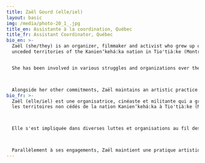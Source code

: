 ```yaml
---
title: Zaël Gourd (elle/iel)
layout: basic
img: /media/photo-20_1_.jpg
title_en: Assistante à la coordination, Québec
title_fr: Assistant Coordinator, Québec
bio_en: >-
  Zaël (she/they) is an organizer, filmmaker and activist who grew up on the
  unceded territories of the Kanienʼkehá꞉ka nation in Tio'tià:ke (Montreal).


  She has been involved in various struggles and organizations over the years, including the 2019-2020 youth climate justice movement. Her path has also led her to get involved in queer/trans, anti-colonial, student, feminist movements and other struggles. Different experiences have led her to focus on the interconnectivity of struggles, the long-term construction of social movements and an emphasis on political and militant education. Challenging power structures is at the heart of her concerns.



  Alongside her other commitments, Zaël maintains an artistic practice in the world of independent underground cinema.
bio_fr: >-
  Zaël (elle/iel) est une organisatrice, cinéaste et militante qui a grandi sur
  les territoires non cédés de la nation Kanienʼkehá꞉ka à Tio'tià:ke (Montréal).



  Elle s'est impliquée dans diverses luttes et organisations au fil des ans, notamment dans le mouvement des jeunes pour le climat 2019-2020. Son parcours l'a également amenée à s'impliquer dans des mouvements queer/trans, anticoloniaux, étudiants, féministes et autres combats variés. Ses différentes expériences l'ont amenée à se concentrer sur l'interconnexion entre les luttes, la construction à long terme de mouvements sociaux et à mettre l'accent sur l'éducation politique et militante. La remise en cause des structures de pouvoir est au cœur de ses préoccupations.



  Parallèlement à ses engagements, Zaël maintient une pratique artistique dans le monde du cinéma underground indépendant.
---
```

